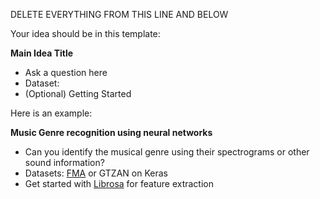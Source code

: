 DELETE EVERYTHING FROM THIS LINE AND BELOW

Your idea should be in this template: 

**Main Idea Title**
- Ask a question here
- Dataset: 
- (Optional) Getting Started

Here is an example: 

**Music Genre recognition using neural networks**

- Can you identify the musical genre using their spectrograms or other sound information?
- Datasets: [FMA](https://github.com/mdeff/fma) or GTZAN on Keras
- Get started with [Librosa](https://librosa.github.io/librosa/index.html) for feature extraction
